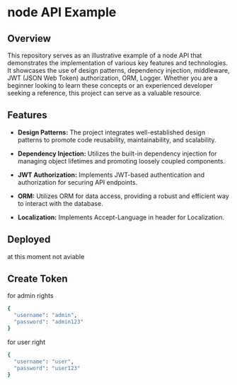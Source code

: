 # node API Example

## Overview

This repository serves as an illustrative example of a node API that demonstrates the implementation of various key features and technologies. It showcases the use of design patterns, dependency injection, middleware, JWT (JSON Web Token) authorization, ORM, Logger. Whether you are a beginner looking to learn these concepts or an experienced developer seeking a reference, this project can serve as a valuable resource.

## Features

- **Design Patterns:** The project integrates well-established design patterns to promote code reusability, maintainability, and scalability.

- **Dependency Injection:** Utilizes the built-in dependency injection for managing object lifetimes and promoting loosely coupled components.

- **JWT Authorization:** Implements JWT-based authentication and authorization for securing API endpoints.

- **ORM:** Utilizes ORM for data access, providing a robust and efficient way to interact with the database.

- **Localization:** Implements Accept-Language in header for Localization.

## Deployed

at this moment not aviable

## Create Token

for admin rights
```ruby
{
  "username": "admin",
  "password": "admin123"
}
```

for user right
```ruby
{
  "username": "user",
  "password": "user123"
}
```
